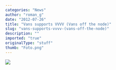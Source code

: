```yaml
---
categories: "News"
author: "roman_g"
date: "2012-07-26"
title: "Vans supports VVVV (Vans off the node)"
slug: "vans-supports-vvvv-(vans-off-the-node)"
description: ""
imported: "true"
originalType: "stuff"
thumb: "Foto.png"
---
```



![](Foto.png) 







